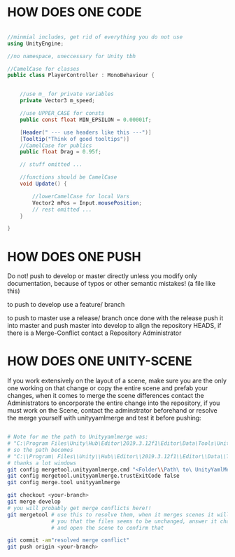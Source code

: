 # HOW DOES ONE CODE

```csharp

//minmial includes, get rid of everything you do not use
using UnityEngine;

//no namespace, uneccessary for Unity tbh

//CamelCase for classes
public class PlayerController : MonoBehaviour {


    //use m_ for private variables
    private Vector3 m_speed;

    //use UPPER_CASE for consts
    public const float MIN_EPSILON = 0.00001f;

    [Header(" --- use headers like this ---")]
    [Tooltip("Think of good tooltips")]
    //CamelCase for publics
    public float Drag = 0.95f;

    // stuff omitted ...

    //functions should be CamelCase
    void Update() {

        //lowerCamelCase for local Vars
        Vector2 mPos = Input.mousePosition;
        // rest omitted ...
    }

}

```

# HOW DOES ONE PUSH

Do not! push to develop or master directly unless you modify only documentation, because of typos or other semantic mistakes! (a file like this)

to push to develop use a feature/ branch

to push to master use a release/ branch once done with the release push it into master and push master into develop to align the repository HEADS, if there is a Merge-Conflict contact a Repository Administrator

# HOW DOES ONE UNITY-SCENE
If you work extensively on the layout of a scene, make sure you are the only one working on that change or copy the entire scene and prefab your changes, when it comes to merge the scene differences contact the Administrators to encorporate the entire change into the repository, if you must work on the Scene, contact the adminstrator beforehand or resolve the merge yourself with unityyamlmerge and test it before pushing:

```bash

# Note for me the path to Unityyamlmerge was:
# "C:\Program Files\Unity\Hub\Editor\2019.3.12f1\Editor\Data\Tools\UnityYAMLMerge.exe"
# so the path becomes
# "C:\\Program\ Files\\Unity\\Hub\\Editor\\2019.3.12f1\\Editor\\Data\\Tools\\UnityYAMLMerge.exe"
# thanks a lot windows
git config mergetool.unityyamlmerge.cmd "<Folder\\Path\ to\ UnityYamlMerge> merge -p \"$BASE\" \"$REMOTE\" \"$LOCAL\" \"$MERGE\""
git config mergetool.unityyamlmerge.trustExitCode false
git config merge.tool unityyamlmerge

git checkout <your-branch>
git merge develop
# you will probably get merge conflicts here!!
git mergetool # use this to resolve them, when it merges scenes it will tell
              # you that the files seems to be unchanged, answer it changed them
              # and open the scene to confirm that

git commit -am"resolved merge conflict"
git push origin <your-branch>


```